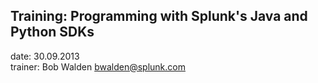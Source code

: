 ## Training: Programming with Splunk's Java and Python SDKs

date: 30.09.2013  
trainer: Bob Walden <bwalden@splunk.com>  
